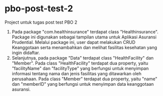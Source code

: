 # pbo-post-test-2
Project untuk tugas post test PBO 2

1. Pada package "com.healthinsurance" terdapat class "Healthinsurance". Package ini digunakan sebagai tampilan utama untuk Aplikasi Asuransi Prudential. Melalui package ini, user dapat melakukan CRUD Keanggotaan serta menambahkan dan melihat fasilitas kesehatan yang ingin didaftar.
2. Selanjutnya, pada package "Data" terdapat class "HealthFacility" dan "Member". Pada class "HealthFacility" terdapat dua property, yaitu "facilityName" dan "facilityType" yang berfungsi untuk menyimpan informasi tentang nama dan jenis fasilitas yang ditawarkan oleh perusahaan. Pada class "Member" terdapat dua property, yaitu "name" dan "memberID" yang berfungsi untuk menyimpan data keanggotaan asuransi.
